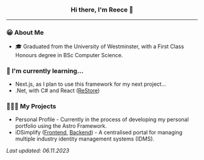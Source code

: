<div align="center">
  <h3>Hi there, I'm Reece 👋</h3>
</div>

---

### 😀 About Me

- 🎓 Graduated from the University of Westminster, with a First Class Honours degree in BSc Computer Science.

### 🌱 I'm currently learning...

- Next.js, as I plan to use this framework for my next project...
- .Net, with C# and React ([ReStore](https://github.com/english-ra/ReStore))

### 👨🏼‍💻 My Projects

- Personal Profile - Currently in the process of developing my personal portfolio using the Astro Framework.
- iDSimplify ([Frontend](https://github.com/english-ra/idsimplify-frontend), [Backend](https://github.com/english-ra/idsimplify-backend)) - A centralised portal for managing multiple industry identity management systems (IDMS).

*Last updated: 06.11.2023*

<!--
**english-ra/english-ra** is a ✨ _special_ ✨ repository because its `README.md` (this file) appears on your GitHub profile.

Here are some ideas to get you started:

- 🔭 I’m currently working on ...
- 🌱 I’m currently learning ...
- 👯 I’m looking to collaborate on ...
- 🤔 I’m looking for help with ...
- 💬 Ask me about ...
- 📫 How to reach me: ...
- 😄 Pronouns: ...
- ⚡ Fun fact: ...
-->

